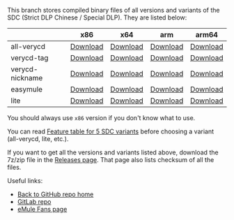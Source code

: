This branch stores compiled binary files of all versions and variants of the SDC (Strict DLP Chinese / Special DLP). They are listed below:

|                 | x86      | x64      | arm      | arm64    |
|-----------------|----------|----------|----------|----------|     
| all-verycd      | [Download](https://github.com/chengr28/specialdlp/raw/binary/x86/all-verycd/antiLeech.dll.new)      | [Download](https://github.com/chengr28/specialdlp/raw/binary/x64/all-verycd/antiLeechx64.dll.new)      | [Download](https://github.com/chengr28/specialdlp/raw/binary/arm/all-verycd/antiLeecharm.dll.new)      | [Download](https://github.com/chengr28/specialdlp/raw/binary/arm64/all-verycd/antiLeecharm64.dll.new)      |
| verycd-tag      | [Download](https://github.com/chengr28/specialdlp/raw/binary/x86/verycd-tag/antiLeech.dll.new)      | [Download](https://github.com/chengr28/specialdlp/raw/binary/x64/verycd-tag/antiLeechx64.dll.new)      | [Download](https://github.com/chengr28/specialdlp/raw/binary/arm/verycd-tag/antiLeecharm.dll.new)      | [Download](https://github.com/chengr28/specialdlp/raw/binary/arm64/verycd-tag/antiLeecharm64.dll.new)      |
| verycd-nickname | [Download](https://github.com/chengr28/specialdlp/raw/binary/x86/verycd-nickname/antiLeech.dll.new) | [Download](https://github.com/chengr28/specialdlp/raw/binary/x64/verycd-nickname/antiLeechx64.dll.new) | [Download](https://github.com/chengr28/specialdlp/raw/binary/arm/verycd-nickname/antiLeecharm.dll.new) | [Download](https://github.com/chengr28/specialdlp/raw/binary/arm64/verycd-nickname/antiLeecharm64.dll.new) |
| easymule        | [Download](https://github.com/chengr28/specialdlp/raw/binary/x86/easymule/antiLeech.dll.new)        | [Download](https://github.com/chengr28/specialdlp/raw/binary/x64/easymule/antiLeechx64.dll.new)        | [Download](https://github.com/chengr28/specialdlp/raw/binary/arm/easymule/antiLeecharm.dll.new)        | [Download](https://github.com/chengr28/specialdlp/raw/binary/arm64/easymule/antiLeecharm64.dll.new)        |
| lite            | [Download](https://github.com/chengr28/specialdlp/raw/binary/x86/lite/antiLeech.dll.new)            | [Download](https://github.com/chengr28/specialdlp/raw/binary/x64/lite/antiLeechx64.dll.new)            | [Download](https://github.com/chengr28/specialdlp/raw/binary/arm/lite/antiLeecharm.dll.new)            | [Download](https://github.com/chengr28/specialdlp/raw/binary/arm64/lite/antiLeecharm64.dll.new)            |

You should always use <code>x86</code> version if you don't know what to use.

You can read [Feature table for 5 SDC variants](https://github.com/chengr28/specialdlp/blob/master/specialdlp/documents/readme.en.md) before choosing a variant (all-verycd, lite, etc.).

If you want to get all the versions and variants listed above, download the 7z/zip file in the [Releases page](https://github.com/chengr28/specialdlp/releases). That page also lists checksum of all the files.

Useful links:
* [Back to GitHub repo home](https://github.com/chengr28/specialdlp)
* [GitLab repo](https://gitlab.com/chengr28/specialdlp)
* [eMule Fans page](https://emulefans.com/strict-dlp-chinese-v44005-7/)
